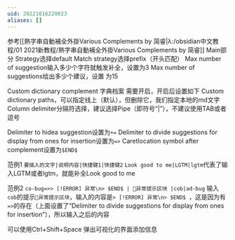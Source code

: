 ```yaml
---
uid: 20221016220023
aliases: []
---
```

参考[[熱字串自動補全外掛Various Complements by 简睿|λ:/obsidian中文教程/01 2021新教程/熱字串自動補全外掛Various Complements by 简睿]]
Main部分
Strategy选择default
Match strategy选择prefix（开头匹配）
Max number of suggestion输入多少个字符就触发补全，设置为3
Max number of suggestions给出多少个建议，设置 为15

Custom dictionary complement 字典档案
需要开启，开启后设置如下
Custom dictionary paths，可以指定线上（默认），但删除它，我们指定本地的md文字
Column delimiter分隔符选择，建议选择Pipe（即符号“|”），不建议使用TAB或者逗号

Delimiter to hidea suggestion设置为`+=`
Delimiter to divide suggestions for display from ones for insertion设置为`=>`
Caretlocation symbol after complement设置为`$END$`

范例1
`要插入的文字|说明内容|快捷键1|快捷键2`
`Look good to me|LGTM|lgtm`代表了输入LGTM或者lgtm，就能补全Look good to me

范例2
`co-bug=>> [!ERROR] 异常\n> $END$ | 🐞异常提示区块 |cob|ad-bug`
输入`cob`的提示`🐞异常提示区块`，输入的内容是`> [!ERROR] 异常\n> $END$ `，这是因为有`=>`的存在（上面设置了“Delimiter to divide suggestions for display from ones for insertion”），所以输入之后的内容

可以使用Ctrl+Shift+Space 弹出可视化的界面添加信息